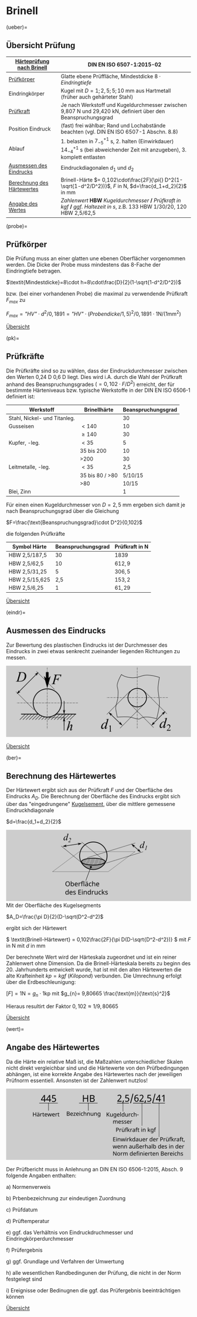 # Brinell

(ueber)=
## Übersicht Prüfung

| [Härteprüfung nach Brinell](https://de.wikipedia.org/wiki/H%C3%A4rte#Brinell) | DIN EN ISO 6507-1:2015-02 |
| ----------- | ----------- |
| [Prüfkörper](probe) | Glatte ebene Prüffläche, Mindestdicke $8\cdot\textit{Eindringtiefe}$
| Eindringkörper | Kugel mit $D=1; 2,5; 5; 10 \text{ mm}$ aus Hartmetall (früher auch gehärteter Stahl)|
| [Prüfkraft](pk) | Je nach Werkstoff und Kugeldurchmesser zwischen 9,807 N und 29,420 kN, definiert über den Beanspruchungsgrad |
| Position Eindruck | (fast) frei wählbar; Rand und Lochabstände beachten (vgl. DIN EN ISO 6507-1 Abschn. 8.8) |
| Ablauf | 1. belasten in $7^{+1}_{-5}$ s, 2. halten (Einwirkdauer) $14^{+1}_{-4}$ s (bei abweichender Zeit mit anzugeben), 3. komplett entlasten |
| [Ausmessen des Eindrucks](eindr)  | Eindruckdiagonalen $d_1$ und $d_2$| 
| [Berechnung des Härtewertes](ber) | Brinell-Härte $= 0,102\cdot\frac{2F}{\pi{} D^2(1-\sqrt{1-d^2/D^2})}$, $F$ in N, $d=\frac{d_1+d_2}{2}$ in mm |
| [Angabe des Wertes](wert) | *Zahlenwert* **HBW** *Kugeldurchmesser* **/** *Prüfkraft in kgf* **/** *ggf. Haltezeit in s*, z.B. 133 HBW 1/30/20, 120 HBW 2,5/62,5| 

(probe)=
## Prüfkörper

Die Prüfung muss an einer glatten une ebenen Oberflächer vorgenommen werden. 
Die Dicke der Probe muss mindestens das 8-Fache der Eindringtiefe betragen. 

$\textit{Mindestdicke}=8\cdot h=8\cdot\frac{D}{2}(1-\sqrt{1-d^2/D^2})$

bzw. (bei einer vorhandenen Probe) die maximal zu verwendende Prüfkraft $F_{max}$ zu

$F_{max}=\textit{"HV"}\cdot d^{2} / 0,1891 = \textit{"HV"}\cdot (\textit{Probendicke}/1,5)^{2} / 0,1891 \cdot 1\text{N}/(1\text{mm}^2)$


[Übersicht](ueber) 


(pk)=
## Prüfkräfte

Die Prüfkräfte sind so zu wählen, dass der Eindruckdurchmesser zwischen den Werten 0,24 D 0,6 D liegt. Dies wird i.A. durch die Wahl der Prüfkraft anhand des Beanspruchungsgrades $(=0,102\cdot F/D^2)$ erreicht, der für bestimmte Härteniveaus bzw. typische Werkstoffe in der DIN EN ISO 6506-1 definiert ist:

|Werkstoff| Brinellhärte|Beanspruchungsgrad|
| ----------- | ----------- |----------- |
|Stahl, Nickel- und Titanleg.| |30|
|Gusseisen |$<140$ |10 |
| |$\geq140$ | 30 |
|Kupfer, -leg.|$<35$ | 5 |
| | $35$ bis $200$  | 10 |
| |  >$200$ | 30 |
| Leitmetalle, -leg. | $<35$ | 2,5 |
| | $35$ bis $80$ / >$80$ | 5/10/15|
| | >$80$ | 10/15 |
|Blei, Zinn| | 1 |

Für einen einen Kugeldurchmesser von $D=2,5\text{ mm}$ ergeben sich damit je nach Beanspruchungsgrad über die Gleichung

$F=\frac{\text{Beanspruchungsgrad}\cdot D^2}{0,102}$

 die folgenden Prüfkräfte

|Symbol Härte| Beanspruchungsgrad |Prüfkraft  in N|
| ----------- | ----------- |----------- |
| HBW 2,5/187,5 | 30 | $1839$ |
| HBW 2,5/62,5 | 10 | $612,9$ |
| HBW 2,5/31,25 | 5 | $306,5$ |
| HBW 2,5/15,625 | 2,5 | $153,2$ |
| HBW 2,5/6,25 | 1 | $61,29$ |


[Übersicht](ueber) 

(eindr)=
## Ausmessen des Eindrucks
Zur Bewertung des plastischen Eindrucks ist der Durchmesser des Eindrucks in zwei etwas senkrecht zueinander liegenden Richtungen zu messen. 

![Eindruck](HBPKEindr.png)

[Übersicht](ueber) 


(ber)=
## Berechnung des Härtewertes

Der Härtewert ergibt sich aus der Prüfkraft $F$ und der Oberfläche des Eindrucks $A_{D}$. Die Berechnung der Oberfläche des Eindrucks ergibt sich über das "eingedrungene" [Kugelsement](https://de.wikipedia.org/wiki/Kugelsegment), über die  mittlere gemessene Eindruckhdiagonale

$d=\frac{d_1+d_2}{2}$

![Eindruckoberflaeche](HB_Aeind.png)
Mit der Oberfläche des Kugelsegments

$A_D=\frac{\pi D}{2}(D-\sqrt(D^2-d^2)$

ergibt sich der Härtewert

$ \textit{Brinell-Härtewert} = 0,102\frac{2F}{\pi D(D-\sqrt{D^2-d^2})} $ mit $F$ in N mit $d$ in mm



Der berechnete Wert wird der Härteskala zugeordnet und ist ein reiner Zahlenwert ohne Dimension. Da die Brinell-Härteskala bereits zu beginn des 20. Jahrhunderts entwickelt wurde, hat ist mit den alten Härtewerten die alte Krafteinheit $kp=kgf$ (*Kilopond*) verbunden. Die Umrechnung erfolgt über die Erdbeschleunigung:

$[F]=1 \text{N} = g_{n} \cdot 1 \text{kp}$ mit $g_{n}= 9,80665 \frac{\text{m}}{\text{s}^2}$


Hieraus resultirt der Faktor $0,102\approx1/9,80665$


[Übersicht](ueber) 


(wert)=
## Angabe des Härtewertes

Da die Härte ein relative Maß ist, die Maßzahlen unterschiedlicher Skalen nicht direkt vergleichbar sind und die Härtewerte von den Prüfbedingungen abhängen, ist eine korrekte Angabe des Härtewertes nach der jeweiligen Prüfnorm essentiell. Ansonsten ist der Zahlenwert nutzlos!

![Eindruckoberflaeche](HB_angabe.png)

Der Prüfbericht muss in Anlehnung an DIN EN ISO 6506-1:2015, Absch. 9 folgende Angaben enthalten:

a) Normenverweis

b) Prbenbezeichnung zur eindeutigen Zuordnung

c) Prüfdatum

d) Prüftemperatur

e) ggf. das Verhältnis von Eindruckdruchmesser und Eindringkörperdurchmesser

f) Prüfergebnis

g) ggf. Grundlage und Verfahren der Umwertung

h) alle wesentlichen Randbedingunen der Prüfung, die nicht in der Norm festgelegt sind

i) Ereignisse oder Bedinugnen die ggf. das Prüfergebnis beeinträchtigen können


[Übersicht](ueber) 

